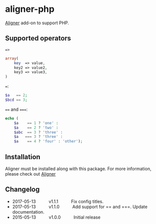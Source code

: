 # aligner-php

[Aligner](https://github.com/adrianlee44/atom-aligner) add-on to support PHP.

## Supported operators
`=>`
```php
array(
    key  => value,
    key2 => value2,
    key3 => value3,
)
```
`=`:
```php
$a   == 2;
$bcd == 3;
```
`==` and `===`:
```php
echo (
    $a    == 1 ? 'one' :
    $a    == 2 ? 'two' :
    $abc  == 3 ? 'three' :
    $a   === 3 ? 'three' :
    $a    == 4 ? 'four' : 'other');
```

## Installation
Aligner must be installed along with this package. For more information, please check out [Aligner](https://github.com/adrianlee44/atom-aligner)

## Changelog
- 2017-05-13   v1.1.1   Fix config titles.
- 2017-05-13   v1.1.0   Add support for == and ===. Update documentation.
- 2015-05-13   v1.0.0   Initial release
